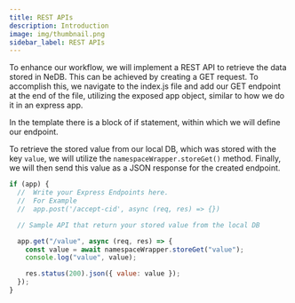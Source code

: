 ```yaml
---
title: REST APIs
description: Introduction
image: img/thumbnail.png
sidebar_label: REST APIs
---
```


To enhance our workflow, we will implement a REST API to retrieve the data stored in NeDB. This can be achieved by creating a GET request. To accomplish this, we navigate to the index.js file and add our GET endpoint at the end of the file, utilizing the exposed app object, similar to how we do it in an express app.

In the template there is a block of if statement, within which we will define our endpoint.

To retrieve the stored value from our local DB, which was stored with the key `value`, we will utilize the `namespaceWrapper.storeGet()` method. Finally, we will then send this value as a JSON response for the created endpoint.

```js
if (app) {
  //  Write your Express Endpoints here.
  //  For Example
  //  app.post('/accept-cid', async (req, res) => {})

  // Sample API that return your stored value from the local DB

  app.get("/value", async (req, res) => {
    const value = await namespaceWrapper.storeGet("value");
    console.log("value", value);

    res.status(200).json({ value: value });
  });
}
```
